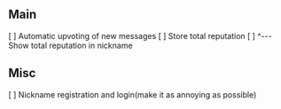 ## Main
[ ] Automatic upvoting of new messages
[ ] Store total reputation
[ ] ^--- Show total reputation in nickname

## Misc
[ ] Nickname registration and login(make it as annoying as possible)